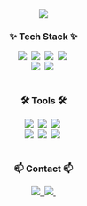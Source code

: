 <!--Header-->
<div align="center">
  <img src="https://capsule-render.vercel.app/api?type=venom&color=auto&height=300&section=header&text=SEONYOUNG&fontSize=80" />
</div>

<!--내용 부분-->
<h3 align="center">✨ Tech Stack ✨</h3>
<div align="center">
  <img src="https://img.shields.io/badge/html5-E34F26.svg?style=for-the-badge&logo=html5&logoColor=white" />&nbsp
  <img src="https://img.shields.io/badge/javascript-F7DF1E.svg?style=for-the-badge&logo=javascript&logoColor=20232a" />&nbsp
  <img src="https://img.shields.io/badge/jquery-0769AD.svg?style=for-the-badge&logo=jquery&logoColor=20232a" />&nbsp
  <img src="https://img.shields.io/badge/react-20232a.svg?style=for-the-badge&logo=react&logoColor=61DAFB" />&nbsp
</div>

<div align="center">
<!--   <img src="https://img.shields.io/badge/styled--components-DB7093?style=for-the-badge&logo=styled-components&logoColor=ffd35b" />&nbsp -->
<!--   <img src="https://img.shields.io/badge/tailwindcss-1daabb.svg?style=for-the-badge&logo=tailwind-css&logoColor=white" />&nbsp -->
  <img src="https://img.shields.io/badge/css3-1572B6.svg?style=for-the-badge&logo=css3&logoColor=white" />&nbsp
  <img src="https://img.shields.io/badge/bootstrap-7952B3.svg?style=for-the-badge&logo=bootstrap&logoColor=white" />&nbsp
</div>

<br>

<!-- <div align="center"> -->
<!--   <img src="https://img.shields.io/badge/typescript-007ACC.svg?style=for-the-badge&logo=typescript&logoColor=white" />&nbsp
  <img src="https://img.shields.io/badge/next.js-3578E5?style=for-the-badge&logo=Next.js&logoColor=white" />&nbsp
  <img src="https://img.shields.io/badge/React%20Query-FF4154?style=for-the-badge&logo=react%20query&logoColor=white" />&nbsp -->
<!-- </div> -->

<h3 align="center">🛠 Tools 🛠</h3>
<div align="center">
  <img src="https://img.shields.io/badge/git-F05033.svg?style=for-the-badge&logo=git&logoColor=white" />&nbsp
  <img src="https://img.shields.io/badge/github-181717.svg?style=for-the-badge&logo=github&logoColor=white" />&nbsp
  <img src="https://img.shields.io/badge/Notion-F3F3F3.svg?style=for-the-badge&logo=notion&logoColor=black" />&nbsp
</div>

<div align="center">
  <img src="https://img.shields.io/badge/adobe%20photoshop-08253c.svg?style=for-the-badge&logo=adobe%20photoshop&logoColor=fff" />&nbsp
  <img src="https://img.shields.io/badge/adobe%20illustrator-310104.svg?style=for-the-badge&logo=adobe%20photoshop&logoColor=fff" />&nbsp
  <img src="https://img.shields.io/badge/figma-24CB71.svg?style=for-the-badge&logo=figma&logoColor=white" />&nbsp
</div>

<!-- <div align="center"> -->
<!--   <img src="https://img.shields.io/badge/VSCode-23A9F2.svg?style=for-the-badge&logo=vscode&logoColor=22ABF3" />&nbsp -->
<!--   <img src="https://img.shields.io/badge/Colab-2C2C32.svg?style=for-the-badge&logo=googlecolab&logoColor=F9AB00" />&nbsp -->
<!-- </div> -->

<br>

<h3 align="center">📫 Contact 📫</h3>
<div align="center">
  <a href="[https://velog.io/@oka1313](https://seon-xero.tistory.com/)">
    <img src="https://img.shields.io/badge/Tstory-1EBC8F?style=for-the-badge&logo=Tstory&logoColor=white" />&nbsp
  </a>
  <a href="mailto:seon.xero@gmail.com">
    <img
      src="https://img.shields.io/badge/seon.xero@gmail.com-D14836?style=for-the-badge&logo=gmail&logoColor=white"/>&nbsp
  </a>
</div>
